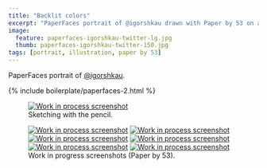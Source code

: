 ```yaml
---
title: "Backlit colors"
excerpt: "PaperFaces portrait of @igorshkau drawn with Paper by 53 on an iPad."
image: 
  feature: paperfaces-igorshkau-twitter-lg.jpg
  thumb: paperfaces-igorshkau-twitter-150.jpg
tags: [portrait, illustration, paper by 53]
---
```


PaperFaces portrait of <a href="http://twitter.com/igorshkau">@igorshkau</a>.

{% include boilerplate/paperfaces-2.html %}

<figure>
  <a href="{{ site.url }}/images/paperfaces-igorshkau-process-1-lg.jpg"><img src="{{ site.url }}/images/paperfaces-igorshkau-process-1-750.jpg" alt="Work in process screenshot"></a>
  <figcaption>Sketching with the pencil.</figcaption>
</figure>

<figure class="half">
  <a href="{{ site.url }}/images/paperfaces-igorshkau-process-2-lg.jpg"><img src="{{ site.url }}/images/paperfaces-igorshkau-process-2-600.jpg" alt="Work in process screenshot"></a>
  <a href="{{ site.url }}/images/paperfaces-igorshkau-process-3-lg.jpg"><img src="{{ site.url }}/images/paperfaces-igorshkau-process-3-600.jpg" alt="Work in process screenshot"></a>
  <a href="{{ site.url }}/images/paperfaces-igorshkau-process-4-lg.jpg"><img src="{{ site.url }}/images/paperfaces-igorshkau-process-4-600.jpg" alt="Work in process screenshot"></a>
  <a href="{{ site.url }}/images/paperfaces-igorshkau-process-5-lg.jpg"><img src="{{ site.url }}/images/paperfaces-igorshkau-process-5-600.jpg" alt="Work in process screenshot"></a>
  <a href="{{ site.url }}/images/paperfaces-igorshkau-process-6-lg.jpg"><img src="{{ site.url }}/images/paperfaces-igorshkau-process-6-600.jpg" alt="Work in process screenshot"></a>
  <a href="{{ site.url }}/images/paperfaces-igorshkau-process-7-lg.jpg"><img src="{{ site.url }}/images/paperfaces-igorshkau-process-7-600.jpg" alt="Work in process screenshot"></a>
  <figcaption>Work in progress screenshots (Paper by 53).</figcaption>
</figure>